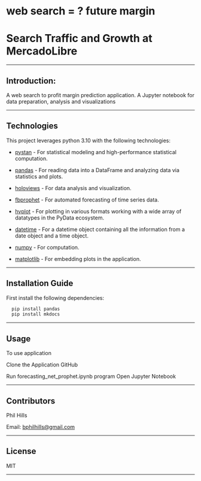 
# web search = ? future margin 

# Search Traffic and Growth at MercadoLibre

---

## Introduction:

A web search to profit margin prediction application.
A Jupyter notebook for data preparation, analysis and visualizations

---

## Technologies

This project leverages python 3.10 with the following technologies:

* [pystan](https://pypi.org/project/pystan/) - For statistical modeling and high-performance statistical computation.

* [pandas](https://github.com/pandas-dev/pandas) - For reading data into a DataFrame and analyzing data via statistics and plots.

* [holoviews](https://holoviews.org) - For data analysis and visualization.

* [fbprophet](https://facebook.github.io/prophet/) - For automated forecasting of time series data.

* [hvplot](https://hvplot.holoviz.org) - For plotting in various formats working with a wide array of datatypes in the PyData ecosystem.

* [datetime](https://docs.python.org/3/library/datetime.html#datetime.datetime) - For a datetime object containing all the information from a date object and a time object.

* [numpy](https://numpy.org) - For computation.

* [matplotlib](https://matplotlib.org/stable/users/index.html) - For embedding plots in the application.

---

## Installation Guide

First install the following dependencies:

```python
  pip install pandas
  pip install mkdocs
```

---

## Usage

To use application

Clone the Application GitHub


Run forecasting_net_prophet.ipynb program
Open Jupyter Notebook

---

## Contributors

Phil Hills

Email: bphilhills@gmail.com

 

---

## License

MIT

---
